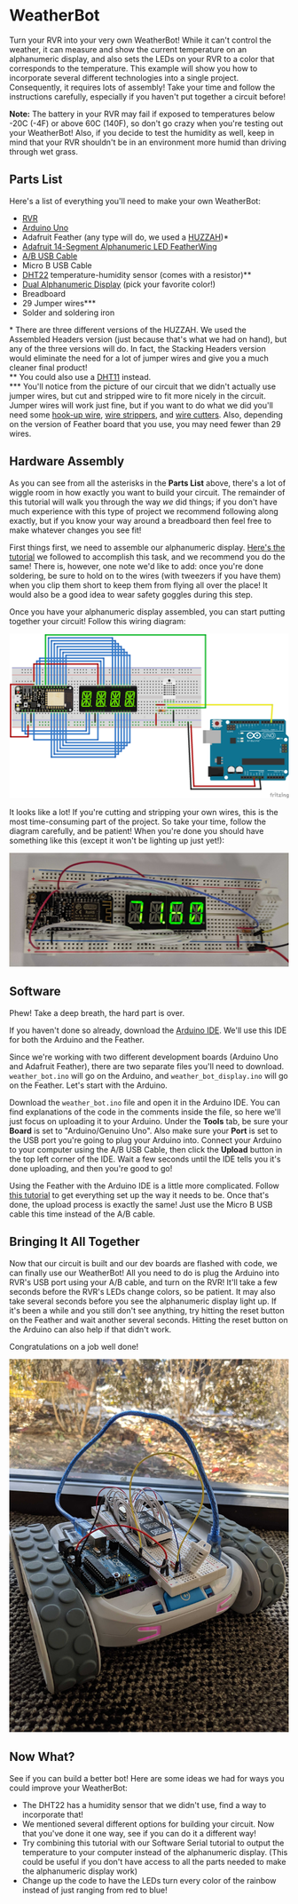 # WeatherBot
Turn your RVR into your very own WeatherBot! While it can't control the weather, it can measure and show the current temperature on an alphanumeric display, and also sets the LEDs on your RVR to a color that corresponds to the temperature. This example will show you how to incorporate several different technologies into a single project. Consequently, it requires lots of assembly! Take your time and follow the instructions carefully, especially if you haven't put together a circuit before!

**Note:** The battery in your RVR may fail if exposed to temperatures below -20C (-4F) or above 60C (140F), so don't go crazy when you're testing out your WeatherBot! Also, if you decide to test the humidity as well, keep in mind that your RVR shouldn't be in an environment more humid than driving through wet grass.

## Parts List
Here's a list of everything you'll need to make your own WeatherBot:
* [RVR]
* [Arduino Uno]
* Adafruit Feather (any type will do, we used a [HUZZAH])\*
* [Adafruit 14-Segment Alphanumeric LED FeatherWing]
* [A/B USB Cable]
* Micro B USB Cable
* [DHT22] temperature-humidity sensor (comes with a resistor)\*\*
* [Dual Alphanumeric Display] (pick your favorite color!)
* Breadboard
* 29 Jumper wires\*\*\*
* Solder and soldering iron

\* There are three different versions of the HUZZAH. We used the Assembled Headers version (just because that's what we had on hand), but any of the three versions will do. In fact, the Stacking Headers version would eliminate the need for a lot of jumper wires and give you a much cleaner final product!
<br>\*\* You could also use a [DHT11] instead.
<br>\*\*\* You'll notice from the picture of our circuit that we didn't actually use jumper wires, but cut and stripped wire to fit more nicely in the circuit. Jumper wires will work just fine, but if you want to do what we did you'll need some [hook-up wire], [wire strippers], and [wire cutters]. Also, depending on the version of Feather board that you use, you may need fewer than 29 wires.

## Hardware Assembly
As you can see from all the asterisks in the **Parts List** above, there's a lot of wiggle room in how exactly you want to build your circuit. The remainder of this tutorial will walk you through the way *we* did things; if you don't have much experience with this type of project we recommend following along exactly, but if you know your way around a breadboard then feel free to make whatever changes you see fit!

First things first, we need to assemble our alphanumeric display. [Here's the tutorial] we followed to accomplish this task, and we recommend you do the same! There is, however, one note we'd like to add: once you're done soldering, be sure to hold on to the wires (with tweezers if you have them) when you clip them short to keep them from flying all over the place! It would also be a good idea to wear safety goggles during this step.

Once you have your alphanumeric display assembled, you can start putting together your circuit! Follow this wiring diagram:

![wiring diagram]

It looks like a lot! If you're cutting and stripping your own wires, this is the most time-consuming part of the project. So take your time, follow the diagram carefully, and be patient! When you're done you should have something like this (except it won't be lighting up just yet!):

![finished circuit]

## Software
Phew! Take a deep breath, the hard part is over.

If you haven't done so already, download the [Arduino IDE]. We'll use this IDE for both the Arduino and the Feather.

Since we're working with two different development boards (Arduino Uno and Adafruit Feather), there are two separate files you'll need to download. `weather_bot.ino` will go on the Arduino, and `weather_bot_display.ino` will go on the Feather. Let's start with the Arduino.

Download the `weather_bot.ino` file and open it in the Arduino IDE. You can find explanations of the code in the comments inside the file, so here we'll just focus on uploading it to your Arduino. Under the **Tools** tab, be sure your **Board** is set to "Arduino/Genuino Uno". Also make sure your **Port** is set to the USB port you're going to plug your Arduino into. Connect your Arduino to your computer using the A/B USB Cable, then click the **Upload** button in the top left corner of the IDE. Wait a few seconds until the IDE tells you it's done uploading, and then you're good to go!

Using the Feather with the Arduino IDE is a little more complicated. Follow [this tutorial] to get everything set up the way it needs to be. Once that's done, the upload process is exactly the same! Just use the Micro B USB cable this time instead of the A/B cable.

## Bringing It All Together
Now that our circuit is built and our dev boards are flashed with code, we can finally use our WeatherBot! All you need to do is plug the Arduino into RVR's USB port using your A/B cable, and turn on the RVR! It'll take a few seconds before the RVR's LEDs change colors, so be patient. It may also take several seconds before you see the alphanumeric display light up. If it's been a while and you still don't see anything, try hitting the reset button on the Feather and wait another several seconds. Hitting the reset button on the Arduino can also help if that didn't work.

Congratulations on a job well done!

![final_product]

## Now What?
See if you can build a better bot! Here are some ideas we had for ways you could improve your WeatherBot:
* The DHT22 has a humidity sensor that we didn't use, find a way to incorporate that!
* We mentioned several different options for building your circuit. Now that you've done it one way, see if you can do it a different way!
* Try combining this tutorial with our Software Serial tutorial to output the temperature to your computer instead of the alphanumeric display. (This could be useful if you don't have access to all the parts needed to make the alphanumeric display work)
* Change up the code to have the LEDs turn every color of the rainbow instead of just ranging from red to blue!


[RVR]: https://www.sphero.com/rvr
[Arduino Uno]: https://store.arduino.cc/usa/arduino-uno-rev3
[HUZZAH]: https://www.adafruit.com/product/3046
[Adafruit 14-Segment Alphanumeric LED FeatherWing]: https://www.adafruit.com/product/3089
[A/B USB Cable]: https://store.arduino.cc/usa/usb-2-0-cable-type-a-b
[DHT22]: https://www.adafruit.com/product/385
[Dual Alphanumeric Display]: https://www.adafruit.com/product/2155
[DHT11]: https://learn.adafruit.com/dht/overview
[hook-up wire]: https://www.sparkfun.com/products/11375
[wire strippers]: https://www.sparkfun.com/products/14762
[wire cutters]: https://www.sparkfun.com/products/8794
[Here's the tutorial]: https://learn.adafruit.com/14-segment-alpha-numeric-led-featherwing/assembly
[wiring diagram]: weather_bot_wire_diagram.png
[finished circuit]: circuit_close_up.jpg
[Arduino IDE]: https://www.arduino.cc/en/main/software
[this tutorial]: https://learn.adafruit.com/adafruit-feather-huzzah-esp8266/using-arduino-ide
[final_product]: rvr.jpg